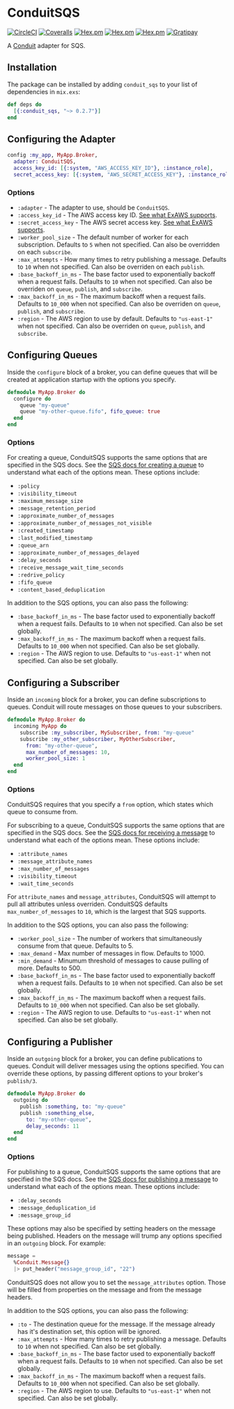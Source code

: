 # ConduitSQS

[![CircleCI](https://img.shields.io/circleci/project/github/conduitframework/conduit_sqs.svg?style=flat-square)](https://circleci.com/gh/conduitframework/conduit_sqs)
[![Coveralls](https://img.shields.io/coveralls/conduitframework/conduit_sqs.svg?style=flat-square)](https://coveralls.io/github/conduitframework/conduit_sqs)
[![Hex.pm](https://img.shields.io/hexpm/v/conduit_sqs.svg?style=flat-square)](https://hex.pm/packages/conduit_sqs)
[![Hex.pm](https://img.shields.io/hexpm/l/conduit_sqs.svg?style=flat-square)](https://github.com/conduitframework/conduit_sqs/blob/master/LICENSE.md)
[![Hex.pm](https://img.shields.io/hexpm/dt/conduit_sqs.svg?style=flat-square)](https://hex.pm/packages/conduit_sqs)
[![Gratipay](https://img.shields.io/gratipay/blatyo.svg?style=flat-square)](https://gratipay.com/blatyo)

A [Conduit](https://github.com/conduitframework/conduit) adapter for SQS.

## Installation

The package can be installed by adding `conduit_sqs` to your list of dependencies in `mix.exs`:

```elixir
def deps do
  [{:conduit_sqs, "~> 0.2.7"}]
end
```

## Configuring the Adapter

``` elixir
config :my_app, MyApp.Broker,
  adapter: ConduitSQS,
  access_key_id: [{:system, "AWS_ACCESS_KEY_ID"}, :instance_role],
  secret_access_key: [{:system, "AWS_SECRET_ACCESS_KEY"}, :instance_role]
```

### Options

* `:adapter` - The adapter to use, should be `ConduitSQS`.
* `:access_key_id` - The AWS access key ID. [See what ExAWS supports](https://hexdocs.pm/ex_aws/ExAws.html#module-getting-started).
* `:secret_access_key` - The AWS secret access key. [See what ExAWS supports](https://hexdocs.pm/ex_aws/ExAws.html#module-getting-started).
* `:worker_pool_size` - The default number of worker for each subscription. Defaults to `5` when not specified. Can also be overridden on each `subscribe`.
* `:max_attempts` - How many times to retry publishing a message. Defaults to `10` when not specified. Can also be overriden on each `publish`.
* `:base_backoff_in_ms` - The base factor used to exponentially backoff when a request fails. Defaults to `10` when not specified. Can also be overriden on `queue`, `publish`, and `subscribe`.
* `:max_backoff_in_ms` - The maximum backoff when a request fails. Defaults to `10_000` when not specified. Can also be overriden on `queue`, `publish`, and `subscribe`.
* `:region` - The AWS region to use by default. Defaults to `"us-east-1"` when not specified. Can also be overriden on `queue`, `publish`, and `subscribe`.

## Configuring Queues

Inside the `configure` block of a broker, you can define queues that will be created at application
startup with the options you specify.

``` elixir
defmodule MyApp.Broker do
  configure do
    queue "my-queue"
    queue "my-other-queue.fifo", fifo_queue: true
  end
end
```

### Options

For creating a queue, ConduitSQS supports the same options that are specified in the SQS docs. See the
[SQS docs for creating a queue](http://docs.aws.amazon.com/AWSSimpleQueueService/latest/APIReference/API_CreateQueue.html)
to understand what each of the options mean. These options include:

* `:policy`
* `:visibility_timeout`
* `:maximum_message_size`
* `:message_retention_period`
* `:approximate_number_of_messages`
* `:approximate_number_of_messages_not_visible`
* `:created_timestamp`
* `:last_modified_timestamp`
* `:queue_arn`
* `:approximate_number_of_messages_delayed`
* `:delay_seconds`
* `:receive_message_wait_time_seconds`
* `:redrive_policy`
* `:fifo_queue`
* `:content_based_deduplication`

In addition to the SQS options, you can also pass the following:

* `:base_backoff_in_ms` - The base factor used to exponentially backoff when a request fails. Defaults to `10` when not specified. Can also be set globally.
* `:max_backoff_in_ms` - The maximum backoff when a request fails. Defaults to `10_000` when not specified. Can also be set globally.
* `:region` - The AWS region to use. Defaults to `"us-east-1"` when not specified. Can also be set globally.

## Configuring a Subscriber

Inside an `incoming` block for a broker, you can define subscriptions to queues. Conduit will route messages on those
queues to your subscribers.

``` elixir
defmodule MyApp.Broker do
  incoming MyApp do
    subscribe :my_subscriber, MySubscriber, from: "my-queue"
    subscribe :my_other_subscriber, MyOtherSubscriber,
      from: "my-other-queue",
      max_number_of_messages: 10,
      worker_pool_size: 1
  end
end
```

### Options

ConduitSQS requires that you specify a `from` option, which states which queue to consume from.

For subscribing to a queue, ConduitSQS supports the same options that are specified in the SQS docs. See the
[SQS docs for receiving a message](http://docs.aws.amazon.com/AWSSimpleQueueService/latest/APIReference/API_ReceiveMessage.html)
to understand what each of the options mean. These options include:

* `:attribute_names`
* `:message_attribute_names`
* `:max_number_of_messages`
* `:visibility_timeout`
* `:wait_time_seconds`

For `attribute_names` and `message_attributes`, ConduitSQS will attempt to pull all attributes unless overriden. ConduitSQS defaults `max_number_of_messages` to `10`, which is the largest that SQS supports.

In addition to the SQS options, you can also pass the following:

* `:worker_pool_size` - The number of workers that simultaneously consume from that queue. Defaults to 5.
* `:max_demand` - Max number of messages in flow. Defaults to 1000.
* `:min_demand` - Minumum threshold of messages to cause pulling of more. Defaults to 500.
* `:base_backoff_in_ms` - The base factor used to exponentially backoff when a request fails. Defaults to `10` when not specified. Can also be set globally.
* `:max_backoff_in_ms` - The maximum backoff when a request fails. Defaults to `10_000` when not specified. Can also be set globally.
* `:region` - The AWS region to use. Defaults to `"us-east-1"` when not specified. Can also be set globally.

## Configuring a Publisher

Inside an `outgoing` block for a broker, you can define publications to queues. Conduit will deliver messages using the
options specified. You can override these options, by passing different options to your broker's `publish/3`.

``` elixir
defmodule MyApp.Broker do
  outgoing do
    publish :something, to: "my-queue"
    publish :something_else,
      to: "my-other-queue",
      delay_seconds: 11
  end
end
```

### Options

For publishing to a queue, ConduitSQS supports the same options that are specified in the SQS docs. See the
[SQS docs for publishing a message](http://docs.aws.amazon.com/AWSSimpleQueueService/latest/APIReference/API_SendMessage.html)
to understand what each of the options mean. These options include:

* `:delay_seconds`
* `:message_deduplication_id`
* `:message_group_id`

These options may also be specified by setting headers on the message being published. Headers on the message will
trump any options specified in an `outgoing` block. For example:

``` elixir
message =
  %Conduit.Message{}
  |> put_header("message_group_id", "22")
```

ConduitSQS does not allow you to set the `message_attributes` option. Those will be filled from properties
on the message and from the message headers.

In addition to the SQS options, you can also pass the following:

* `:to` - The destination queue for the message. If the message already has it's destination set, this option will be ignored.
* `:max_attempts` - How many times to retry publishing a message. Defaults to `10` when not specified. Can also be set globally.
* `:base_backoff_in_ms` - The base factor used to exponentially backoff when a request fails. Defaults to `10` when not specified. Can also be set globally.
* `:max_backoff_in_ms` - The maximum backoff when a request fails. Defaults to `10_000` when not specified. Can also be set globally.
* `:region` - The AWS region to use. Defaults to `"us-east-1"` when not specified. Can also be set globally.
